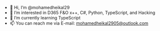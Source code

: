 - 👋 Hi, I’m @mohamedheikal29
- 👀 I’m interested in D365 F&O x++, C#, Python, TypeScript, and Hacking
- 🌱 I’m currently learning TypeScript
- 📫 You can reach me via E-mail: mohamedheikal2905@outlook.com

<!---
mohamedheikal29/mohamedheikal29 is a ✨ special ✨ repository because its `README.md` (this file) appears on your GitHub profile.
You can click the Preview link to take a look at your changes.
--->
